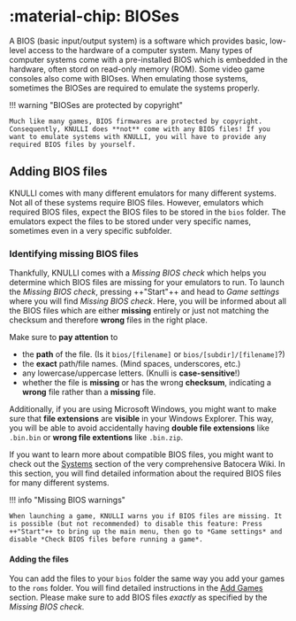 # :material-chip: BIOSes

A BIOS (basic input/output system) is a software which provides basic, low-level access to the hardware of a computer system. Many types of computer systems come with a pre-installed BIOS which is embedded in the hardware, often stord on read-only memory (ROM). Some video game consoles also come with BIOses. When emulating those systems, sometimes the BIOSes are required to emulate the systems properly.

!!! warning "BIOSes are protected by copyright"

    Much like many games, BIOS firmwares are protected by copyright. Consequently, KNULLI does **not** come with any BIOS files! If you want to emulate systems with KNULLI, you will have to provide any required BIOS files by yourself.

## Adding BIOS files

KNULLI comes with many different emulators for many different systems. Not all of these systems require BIOS files. However, emulators which required BIOS files, expect the BIOS files to be stored in the `bios` folder. The emulators expect the files to be stored under very specific names, sometimes even in a very specific subfolder.

### Identifying missing BIOS files

Thankfully, KNULLI comes with a *Missing BIOS check* which helps you determine which BIOS files are missing for your emulators to run. To launch the *Missing BIOS check*, pressing  ++"Start"++ and head to *Game settings* where you will find *Missing BIOS check*. Here, you will be informed about all the BIOS files which are either **missing** entirely or just not matching the checksum and therefore **wrong** files in the right place.

Make sure to **pay attention** to

* the **path** of the file. (Is it `bios/[filename]` or `bios/[subdir]/[filename]`?)
* the **exact** path/file names. (Mind spaces, underscores, etc.)
* any lowercase/uppercase letters. (Knulli is **case-sensitive**!)
* whether the file is **missing** or has the wrong **checksum**, indicating a **wrong** file rather than a **missing** file.

Additionally, if you are using Microsoft Windows, you might want to make sure that **file extensions** are **visible** in your Windows Explorer. This way, you will be able to avoid accidentally having **double file extensions** like `.bin.bin` or **wrong file extentions** like `.bin.zip`.

If you want to learn more about compatible BIOS files, you might want to check out the [Systems](https://wiki.batocera.org/systems) section of the very comprehensive Batocera Wiki. In this section, you will find detailed information about the required BIOS files for many different systems.

!!! info "Missing BIOS warnings"

    When launching a game, KNULLI warns you if BIOS files are missing. It is possible (but not recommended) to disable this feature: Press ++"Start"++ to bring up the main menu, then go to *Game settings* and disable *Check BIOS files before running a game*.

#### Adding the files

You can add the files to your `bios` folder the same way you add your games to the `roms` folder. You will find detailed instructions in the [Add Games](../../play/add-games) section. Please make sure to add BIOS files *exactly* as specified by the *Missing BIOS check*.

